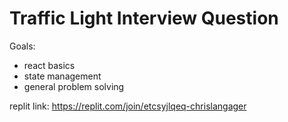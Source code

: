 # Traffic Light Interview Question

Goals:

- react basics
- state management
- general problem solving

replit link: https://replit.com/join/etcsyjlqeq-chrislangager
